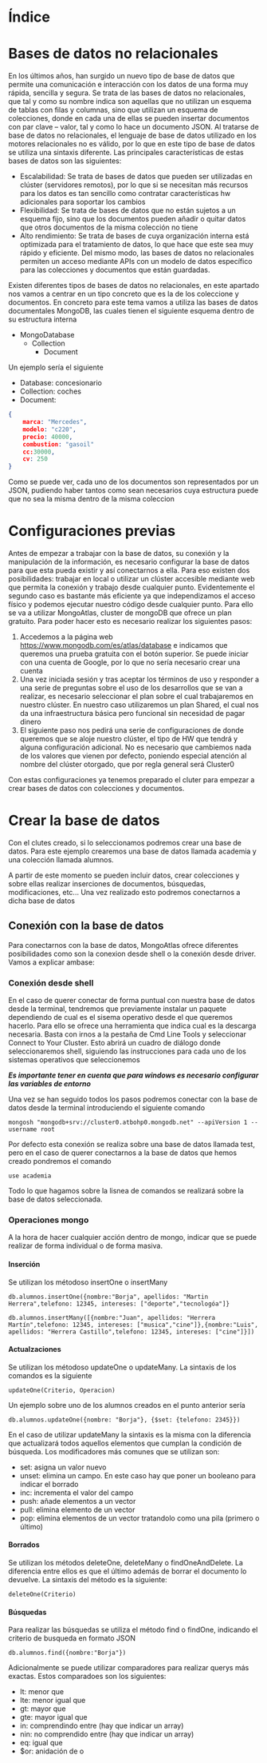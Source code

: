 # Índice

# Bases de datos no relacionales

En los últimos años, han surgido un nuevo tipo de base de datos que permite una comunicación e interacción con los datos de una forma muy rápida, sencilla y segura. Se trata de las bases de datos no relacionales, que tal y como su nombre indica son aquellas que no utilizan un esquema de tablas con filas y columnas, sino que utilizan un esquema de colecciones, donde en cada una de ellas se pueden insertar documentos con par clave – valor, tal y como lo hace un documento JSON. Al tratarse de base de datos no relacionales, el lenguaje de base de datos utilizado en los motores relacionales no es válido, por lo que en este tipo de base de datos se utiliza una sintaxis diferente. Las principales características de estas bases de datos son las siguientes:

- Escalabilidad: Se trata de bases de datos que pueden ser utilizadas en clúster (servidores remotos), por lo que si se necesitan más recursos para los datos es tan sencillo como contratar características hw adicionales para soportar los cambios
- Flexibilidad: Se trata de bases de datos que no están sujetos a un esquema fijo, sino que los documentos pueden añadir o quitar datos que otros documentos de la misma colección no tiene
- Alto rendimiento: Se trata de bases de cuya organización interna está optimizada para el tratamiento de datos, lo que hace que este sea muy rápido y eficiente. Del mismo modo, las bases de datos no relacionales permiten un acceso mediante APIs con un modelo de datos específico para las colecciones y documentos que están guardadas.

Existen diferentes tipos de bases de datos no relacionales, en este apartado nos vamos a centrar en un tipo concreto que es la de los coleccione y documentos. En concreto para este tema vamos a utiliza las bases de datos documentales MongoDB, las cuales tienen el siguiente esquema dentro de su estructura interna

- MongoDatabase
  - Collection
    - Document

Un ejemplo sería el siguiente

- Database: concesionario
- Collection: coches
- Document:

```json
{
    marca: "Mercedes",
    modelo: "c220",
    precio: 40000,
    combustion: "gasoil"
    cc:30000,
    cv: 250
}
```

Como se puede ver, cada uno de los documentos son representados por un JSON, pudiendo haber tantos como sean necesarios cuya estructura puede que no sea la misma dentro de la misma coleccion

# Configuraciones previas

Antes de empezar a trabajar con la base de datos, su conexión y la manipulación de la información, es necesario configurar la base de datos para que esta pueda existir y así conectarnos a ella. Para eso existen dos posibilidades: trabajar en local o utilizar un clúster accesible mediante web que permita la conexión y trabajo desde cualquier punto. Evidentemente el segundo caso es bastante más eficiente ya que independizamos el acceso físico y podemos ejecutar nuestro código desde cualquier punto. Para ello se va a utilizar MongoAtlas, cluster de mongoDB que ofrece un plan gratuito. Para poder hacer esto es necesario realizar los siguientes pasos:

1. Accedemos a la página web https://www.mongodb.com/es/atlas/database e indicamos que queremos una prueba gratuita con el botón superior. Se puede iniciar con una cuenta de Google, por lo que no sería necesario crear una cuenta
2. Una vez iniciada sesión y tras aceptar los términos de uso y responder a una serie de preguntas sobre el uso de los desarrollos que se van a realizar, es necesario seleccionar el plan sobre el cual trabajaremos en nuestro clúster. En nuestro caso utilizaremos un plan Shared, el cual nos da una infraestructura básica pero funcional sin necesidad de pagar dinero
3. El siguiente paso nos pedirá una serie de configuraciones de donde queremos que se aloje nuestro clúster, el tipo de HW que tendrá y alguna configuración adicional. No es necesario que cambiemos nada de los valores que vienen por defecto, poniendo especial atención al nombre del clúster otorgado, que por regla general será Cluster0

Con estas configuraciones ya tenemos preparado el cluter para empezar a crear bases de datos con colecciones y documentos.

# Crear la base de datos

Con el clutes creado, si lo seleccionamos podremos crear una base de datos. Para este ejemplo crearemos una base de datos llamada academia y una colección llamada alumnos.

A partir de este momento se pueden incluir datos, crear colecciones y sobre ellas realizar inserciones de documentos, búsquedas, modificaciones, etc... Una vez realizado esto podremos conectarnos a dicha base de datos

## Conexión con la base de datos

Para conectarnos con la base de datos, MongoAtlas ofrece diferentes posibilidades como son la conexion desde shell o la conexión desde driver. Vamos a explicar ambase:

### Conexión desde shell

En el caso de querer conectar de forma puntual con nuestra base de datos desde la terminal, tendremos que previamente instalar un paquete dependiendo de cual es el sisema operativo desde el que queremos hacerlo. Para ello se ofrece una herramienta que indica cual es la descarga necesaria. Basta con irnos a la pestaña de Cmd Line Tools y seleccionar Connect to Your Cluster. Esto abrirá un cuadro de diálogo donde seleccionaremos shell, siguiendo las instrucciones para cada uno de los sistemas operativos que seleccionemos

**_Es importante tener en cuenta que para windows es necesario configurar las variables de entorno_**

Una vez se han seguido todos los pasos podremos conectar con la base de datos desde la terminal introduciendo el siguiente comando

```shell
mongosh "mongodb+srv://cluster0.atbohp0.mongodb.net" --apiVersion 1 --username root
```

Por defecto esta conexión se realiza sobre una base de datos llamada test, pero en el caso de querer conectarnos a la base de datos que hemos creado pondremos el comando

```shell
use academia
```

Todo lo que hagamos sobre la lisnea de comandos se realizará sobre la base de datos seleccionada.

### Operaciones mongo

A la hora de hacer cualquier acción dentro de mongo, indicar que se puede realizar de forma individual o de forma masiva.

#### Inserción

Se utilizan los métodoso insertOne o insertMany

```shell
db.alumnos.insertOne({nombre:"Borja", apellidos: "Martin Herrera",telefono: 12345, intereses: ["deporte","tecnologóa"]}
```

```shell
db.alumnos.insertMany([{nombre:"Juan", apellidos: "Herrera Martín",telefono: 12345, intereses: ["musica","cine"]},{nombre:"Luis", apellidos: "Herrera Castillo",telefono: 12345, intereses: ["cine"]}])
```

#### Actualzaciones

Se utilizan los métodoso updateOne o updateMany. La sintaxis de los comandos es la siguiente

```shell
updateOne(Criterio, Operacion)
```

Un ejemplo sobre uno de los alumnos creados en el punto anterior sería

```shell
db.alumnos.updateOne({nombre: "Borja"}, {$set: {telefono: 2345}})
```

En el caso de utilizar updateMany la sintaxis es la misma con la diferencia que actualizará todos aquellos elementos que cumplan la condición de búsqueda. Los modificadores más comunes que se utilizan son:

- set: asigna un valor nuevo
- unset: elimina un campo. En este caso hay que poner un booleano para indicar el borrado
- inc: incrementa el valor del campo
- push: añade elementos a un vector
- pull: elimina elemento de un vector
- pop: elimina elementos de un vector tratandolo como una pila (primero o último)

#### Borrados

Se utilizan los métodos deleteOne, deleteMany o findOneAndDelete. La diferencia entre ellos es que el último además de borrar el documento lo devuelve. La sintaxis del método es la siguiente:

```shell
deleteOne(Criterio)
```

#### Búsquedas

Para realizar las búsquedas se utiliza el método find o findOne, indicando el criterio de busqueda en formato JSON

```shell
db.alumnos.find({nombre:"Borja"})
```

Adicionalmente se puede utilizar comparadores para realizar querys más exactas. Estos comparadoes son los siguientes:

- lt: menor que
- lte: menor igual que
- gt: mayor que
- gte: mayor igual que
- in: comprendindo entre (hay que indicar un array)
- nin: no comprendido entre (hay que indicar un array)
- eq: igual que
- $or: anidación de o
